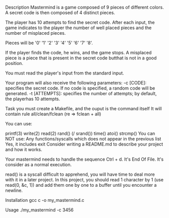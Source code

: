 Description
Mastermind is a game composed of 9 pieces of different colors. A secret code is then composed of 4 distinct pieces.

The player has 10 attempts to find the secret code. After each input, the game indicates to the player the number of well placed pieces and the number of misplaced pieces.

Pieces will be '0' '1' '2' '3' '4' '5' '6' '7' '8'.

If the player finds the code, he wins, and the game stops. A misplaced piece is a piece that is present in the secret code butthat is not in a good position.

You must read the player's input from the standard input.

Your program will also receive the following parameters: -c [CODE]: specifies the secret code. If no code is specified, a random code will be generated. -t [ATTEMPTS]: specifies the number of attempts; by default, the playerhas 10 attempts.

Task
you must create a Makefile, and the ouput is the command itself It will contain rule all/clean/fclean (re => fclean + all)

You can use:

printf(3) write(2) read(2) rand() (/ srand()) time() atoi() strcmp() You can NOT use: Any functions/syscalls which does not appear in the previous list Yes, it includes exit Consider writing a README.md to describe your project and how it works.

Your mastermind needs to handle the sequence Ctrl + d. It's End Of File. It's consider as a normal execution.

read() is a syscall difficult to apprehend, you will have time to deal more with it in a later project. In this project, you should read 1 character by 1 (use read(0, &c, 1)) and add them one by one to a buffer until you encounter a newline.

Installation
gcc c -o my_mastermind.c

Usage
./my_mastermind -c 3456